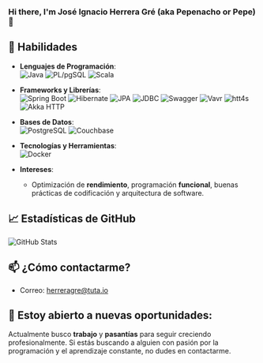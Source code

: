### Hi there, I'm José Ignacio Herrera Gré (aka Pepenacho or Pepe) 👋

## 🚀 Habilidades

- **Lenguajes de Programación**:  
  ![Java](https://img.shields.io/badge/-Java-007396?style=flat-square&logo=java&logoColor=ffffff) ![PL/pgSQL](https://img.shields.io/badge/-PL%2FpgSQL-336791?style=flat-square&logo=postgresql&logoColor=ffffff) ![Scala](https://img.shields.io/badge/-Scala-DC322F?style=flat-square&logo=scala&logoColor=ffffff) 


- **Frameworks y Librerías**:  
  ![Spring Boot](https://img.shields.io/badge/-Spring%20Boot-6DB33F?style=flat-square&logo=springboot&logoColor=ffffff) ![Hibernate](https://img.shields.io/badge/-Hibernate-59666C?style=flat-square&logo=hibernate&logoColor=ffffff) ![JPA](https://img.shields.io/badge/-JPA-0067A5?style=flat-square&logo=java&logoColor=ffffff) ![JDBC](https://img.shields.io/badge/-JDBC-0067A5?style=flat-square&logo=java&logoColor=ffffff) ![Swagger](https://img.shields.io/badge/-Swagger-85EA2D?style=flat-square&logo=swagger&logoColor=ffffff) ![Vavr](https://img.shields.io/badge/-Vavr-9C1D24?style=flat-square&logo=vavr&logoColor=ffffff) ![htt4s](https://img.shields.io/badge/-htt4s-2E8B57?style=flat-square&logo=scala&logoColor=ffffff) ![Akka HTTP](https://img.shields.io/badge/-Akka%20HTTP-3A76F0?style=flat-square&logo=lightning&logoColor=ffffff)
  
- **Bases de Datos**:  
  ![PostgreSQL](https://img.shields.io/badge/-PostgreSQL-336791?style=flat-square&logo=postgresql&logoColor=ffffff) ![Couchbase](https://img.shields.io/badge/-Couchbase-499899?style=flat-square&logo=couchbase&logoColor=ffffff)

- **Tecnologías y Herramientas**:  
  ![Docker](https://img.shields.io/badge/-Docker-2496ED?style=flat-square&logo=docker&logoColor=ffffff)

- **Intereses**:  
  - Optimización de **rendimiento**, programación **funcional**, buenas prácticas de codificación y arquitectura de software.  

## 📈 Estadísticas de GitHub
![GitHub Stats](https://github-readme-stats.vercel.app/api?username=DexioTelio&show_icons=true&theme=radical)

## 📫 ¿Cómo contactarme?  
- Correo: [herreragre@tuta.io](mailto:herreragre@tuta.io)

## 🌱 Estoy abierto a nuevas oportunidades:  
Actualmente busco **trabajo** y **pasantías** para seguir creciendo profesionalmente. Si estás buscando a alguien con pasión por la programación y el aprendizaje constante, no dudes en contactarme.
